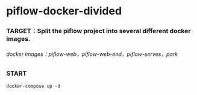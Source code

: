 # piflow-docker-divided
### TARGET：Split the piflow project into several different docker images.

###### docker images：piflow-web，piflow-web-end，piflow-serves，park

#### 

### START

`docker-compose up -d`
